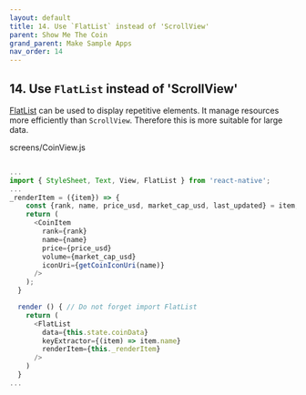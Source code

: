 ```yaml
---
layout: default
title: 14. Use `FlatList` instead of 'ScrollView'
parent: Show Me The Coin
grand_parent: Make Sample Apps
nav_order: 14
---
```


## 14. Use `FlatList` instead of 'ScrollView'

[FlatList](https://facebook.github.io/react-native/docs/flatlist) can be used to display repetitive elements.
It manage resources more efficiently than `ScrollView`. Therefore this is more suitable for large data.

screens/CoinView.js

```js

...
import { StyleSheet, Text, View, FlatList } from 'react-native';
...
_renderItem = ({item}) => {
    const {rank, name, price_usd, market_cap_usd, last_updated} = item; // Destructuring
    return (
      <CoinItem
        rank={rank}
        name={name}
        price={price_usd}
        volume={market_cap_usd}
        iconUri={getCoinIconUri(name)}
      />
    );
  }

  render () { // Do not forget import FlatList   
    return (
      <FlatList 
        data={this.state.coinData}
        keyExtractor={(item) => item.name}
        renderItem={this._renderItem}
      />
    )
  }
...
```
